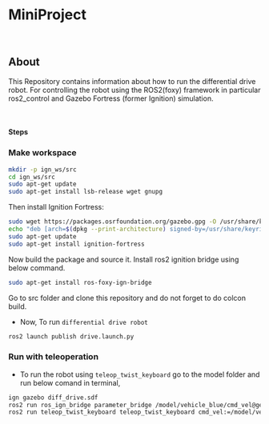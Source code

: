 # MiniProject

</br>

## About

This Repository contains information about how to run the differential drive robot.
For controlling the robot using the ROS2(foxy) framework in particular ros2_control and Gazebo Fortress (former Ignition) simulation.

</br>

#### Steps

### Make workspace

```bash
mkdir -p ign_ws/src
cd ign_ws/src
sudo apt-get update
sudo apt-get install lsb-release wget gnupg
```
Then install Ignition Fortress:

```bash
sudo wget https://packages.osrfoundation.org/gazebo.gpg -O /usr/share/keyrings/pkgs-osrf-archive-keyring.gpg
echo "deb [arch=$(dpkg --print-architecture) signed-by=/usr/share/keyrings/pkgs-osrf-archive-keyring.gpg] http://packages.osrfoundation.org/gazebo/ubuntu-stable $(lsb_release -cs) main" | sudo tee /etc/apt/sources.list.d/gazebo-stable.list > /dev/null
sudo apt-get update
sudo apt-get install ignition-fortress
```
Now build the package and source it.
Install ros2 ignition bridge using below command.

```bash
sudo apt-get install ros-foxy-ign-bridge
```
Go to src folder and clone this repository and do not forget to do colcon build.

* Now, To run `differential drive robot` 

```bash
ros2 launch publish drive.launch.py
```
### Run with teleoperation

* To run the robot using `teleop_twist_keyboard` go to the model folder and run below comand in terminal,

```bash
ign gazebo diff_drive.sdf
ros2 run ros_ign_bridge parameter_bridge /model/vehicle_blue/cmd_vel@geometry_msgs/msg/Twist]ignition.msgs.Twist
ros2 run teleop_twist_keyboard teleop_twist_keyboard cmd_vel:=/model/vehicle_blue/cmd_vel
```

